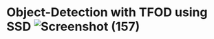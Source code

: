 # Object-Detection  with TFOD using SSD ![Screenshot (157)](https://user-images.githubusercontent.com/86067050/155890467-548046c8-5895-40c2-b04d-53d4c0698d91.png)
